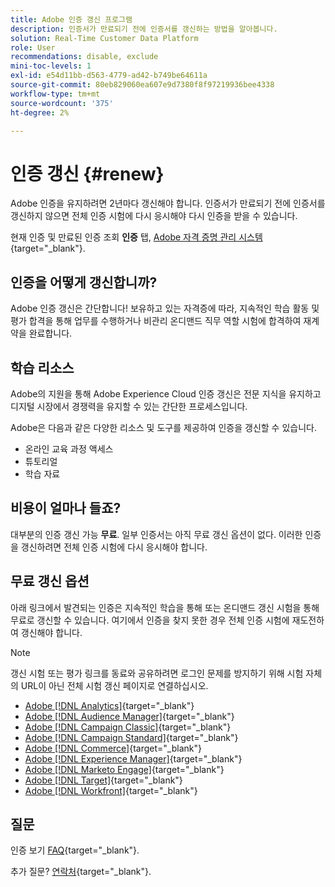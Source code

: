 ```yaml
---
title: Adobe 인증 갱신 프로그램
description: 인증서가 만료되기 전에 인증서를 갱신하는 방법을 알아봅니다.
solution: Real-Time Customer Data Platform
role: User
recommendations: disable, exclude
mini-toc-levels: 1
exl-id: e54d11bb-d563-4779-ad42-b749be64611a
source-git-commit: 80eb829060ea607e9d7380f8f97219936bee4338
workflow-type: tm+mt
source-wordcount: '375'
ht-degree: 2%

---
```


# 인증 갱신 {#renew}

Adobe 인증을 유지하려면 2년마다 갱신해야 합니다. 인증서가 만료되기 전에 인증서를 갱신하지 않으면 전체 인증 시험에 다시 응시해야 다시 인증을 받을 수 있습니다.

현재 인증 및 만료된 인증 조회 **인증** 탭, [Adobe 자격 증명 관리 시스템](https://www.certmetrics.com/adobe/candidate/cert_summary.aspx){target="_blank"}.

## 인증을 어떻게 갱신합니까?

Adobe 인증 갱신은 간단합니다! 보유하고 있는 자격증에 따라, 지속적인 학습 활동 및 평가 합격을 통해 업무를 수행하거나 비관리 온디맨드 직무 역할 시험에 합격하여 재계약을 완료합니다.

## 학습 리소스

Adobe의 지원을 통해 Adobe Experience Cloud 인증 갱신은 전문 지식을 유지하고 디지털 시장에서 경쟁력을 유지할 수 있는 간단한 프로세스입니다.

Adobe은 다음과 같은 다양한 리소스 및 도구를 제공하여 인증을 갱신할 수 있습니다.

* 온라인 교육 과정 액세스
* 튜토리얼
* 학습 자료

## 비용이 얼마나 들죠?

대부분의 인증 갱신 가능 **무료**. 일부 인증서는 아직 무료 갱신 옵션이 없다. 이러한 인증을 갱신하려면 전체 인증 시험에 다시 응시해야 합니다.

## 무료 갱신 옵션

아래 링크에서 발견되는 인증은 지속적인 학습을 통해 또는 온디맨드 갱신 시험을 통해 무료로 갱신할 수 있습니다. 여기에서 인증을 찾지 못한 경우 전체 인증 시험에 재도전하여 갱신해야 합니다.

>[!NOTE]
>
>갱신 시험 또는 평가 링크를 동료와 공유하려면 로그인 문제를 방지하기 위해 시험 자체의 URL이 아닌 전체 시험 갱신 페이지로 연결하십시오.

* [Adobe [!DNL Analytics]](https://experienceleague.adobe.com/docs/certification/certification/technical-certifications/aa/aa-renew.html){target="_blank"}
* [Adobe [!DNL Audience Manager]](https://experienceleague.adobe.com/docs/certification/certification/technical-certifications/aam/aam-renew.html){target="_blank"}
* [Adobe [!DNL Campaign Classic]](https://experienceleague.adobe.com/docs/certification/certification/technical-certifications/acc/acc-renew.html){target="_blank"}
* [Adobe [!DNL Campaign Standard]](https://experienceleague.adobe.com/docs/certification/certification/technical-certifications/acs/acs-renew.html){target="_blank"}
* [Adobe [!DNL Commerce]](https://experienceleague.adobe.com/docs/certification/certification/technical-certifications/ac/ac-renew.html){target="_blank"}
* [Adobe [!DNL Experience Manager]](https://experienceleague.adobe.com/docs/certification/certification/technical-certifications/aem/aem-renew.html){target="_blank"}
* [Adobe [!DNL Marketo Engage]](https://experienceleague.adobe.com/docs/certification/certification/technical-certifications/ame/ame-renew.html){target="_blank"}
* [Adobe [!DNL Target]](https://experienceleague.adobe.com/docs/certification/certification/technical-certifications/at/at-renew.html){target="_blank"}
* [Adobe [!DNL Workfront]](https://experienceleague.adobe.com/docs/certification/program/technical-certifications/aw/aw-renew.html){target="_blank"}

## 질문

인증 보기 [FAQ](https://experienceleague.adobe.com/docs/certification/certification/faq.html){target="_blank"}.

추가 질문? [연락처](mailto:certif@adobe.com){target="_blank"}.

